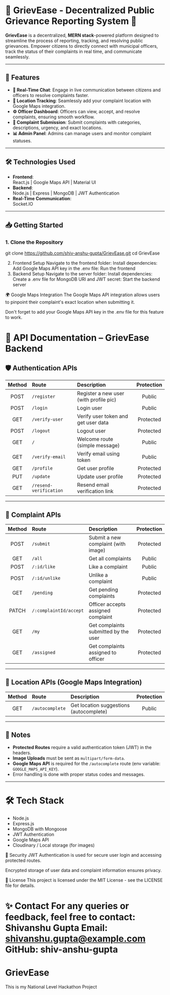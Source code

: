 # 🎉 **GrievEase** - Decentralized Public Grievance Reporting System 🎉

**GrievEase** is a decentralized, **MERN stack**-powered platform designed to streamline the process of reporting, tracking, and resolving public grievances. Empower citizens to directly connect with municipal officers, track the status of their complaints in real time, and communicate seamlessly.

---

## 🚀 **Features**

- **💬 Real-Time Chat**: Engage in live communication between citizens and officers to resolve complaints faster.
- **📍 Location Tracking**: Seamlessly add your complaint location with Google Maps integration.
- **⚙️ Officer Dashboard**: Officers can view, accept, and resolve complaints, ensuring smooth workflow.
- **📝 Complaint Submission**: Submit complaints with categories, descriptions, urgency, and exact locations.
- **📊 Admin Panel**: Admins can manage users and monitor complaint statuses.

---

## 🛠️ **Technologies Used**

- **Frontend**:  
  React.js | Google Maps API | Material UI
- **Backend**:  
  Node.js | Express | MongoDB | JWT Authentication
- **Real-Time Communication**:  
  Socket.IO

---

## 📥 **Getting Started**

### **1. Clone the Repository**

git clone https://github.com/shiv-anshu-gupta/GrievEase.git
cd GrievEase

2. Frontend Setup
   Navigate to the frontend folder:
   Install dependencies:
   Add Google Maps API key in the .env file:
   Run the frontend
3. Backend Setup
   Navigate to the server folder:
   Install dependencies:
   Create a .env file for MongoDB URI and JWT secret:
   Start the backend server

🌍 Google Maps Integration
The Google Maps API integration allows users to pinpoint their complaint's exact location when submitting it.

Don't forget to add your Google Maps API key in the .env file for this feature to work.
# 📄 API Documentation – GrievEase Backend

## 🛡️ Authentication APIs

| Method | Route                      | Description                              | Protection |
|:------:|:---------------------------|:-----------------------------------------|:----------:|
| POST   | `/register`                 | Register a new user (with profile pic)    | Public     |
| POST   | `/login`                    | Login user                               | Public     |
| GET    | `/verify-user`              | Verify user token and get user data       | Protected  |
| POST   | `/logout`                   | Logout user                              | Protected  |
| GET    | `/`                         | Welcome route (simple message)           | Public     |
| GET    | `/verify-email`             | Verify email using token                 | Public     |
| GET    | `/profile`                  | Get user profile                         | Protected  |
| PUT    | `/update`                   | Update user profile                      | Protected  |
| GET    | `/resend-verification`      | Resend email verification link           | Protected  |

---

## 📢 Complaint APIs

| Method | Route                          | Description                              | Protection |
|:------:|:-------------------------------|:-----------------------------------------|:----------:|
| POST   | `/submit`                      | Submit a new complaint (with image)      | Protected  |
| GET    | `/all`                         | Get all complaints                       | Public     |
| POST   | `/:id/like`                    | Like a complaint                         | Public     |
| POST   | `/:id/unlike`                  | Unlike a complaint                       | Public     |
| GET    | `/pending`                     | Get pending complaints                   | Protected  |
| PATCH  | `/:complaintId/accept`          | Officer accepts assigned complaint       | Protected  |
| GET    | `/my`                          | Get complaints submitted by the user     | Protected  |
| GET    | `/assigned`                    | Get complaints assigned to officer       | Protected  |

---

## 📍 Location APIs (Google Maps Integration)

| Method | Route             | Description                               | Protection |
|:------:|:------------------|:------------------------------------------|:----------:|
| GET    | `/autocomplete`    | Get location suggestions (autocomplete)  | Public     |

---

## 📝 Notes

- **Protected Routes** require a valid authentication token (JWT) in the headers.
- **Image Uploads** must be sent as `multipart/form-data`.
- **Google Maps API** is required for the `/autocomplete` route (env variable: `GOOGLE_MAPS_API_KEY`).
- Error handling is done with proper status codes and messages.

---

# 🛠️ Tech Stack

- Node.js
- Express.js
- MongoDB with Mongoose
- JWT Authentication
- Google Maps API
- Cloudinary / Local storage (for images)


🔐 Security
JWT Authentication is used for secure user login and accessing protected routes.

Encrypted storage of user data and complaint information ensures privacy.

📜 License
This project is licensed under the MIT License - see the LICENSE file for details.

✨ Contact
For any queries or feedback, feel free to contact:
Shivanshu Gupta
Email: shivanshu.gupta@example.com
GitHub: shiv-anshu-gupta
=======

# GrievEase

This is my National Level Hackathon Project
